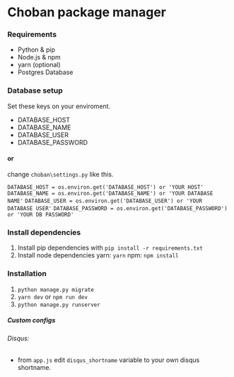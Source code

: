 # Choban package manager


### Requirements
- Python & pip
- Node.js & npm
- yarn (optional)
- Postgres Database

### Database setup
Set these keys on your enviroment.
- DATABASE_HOST
- DATABASE_NAME
- DATABASE_USER
- DATABASE_PASSWORD
#### or
change `choban\settings.py` like this.

`DATABASE_HOST = os.environ.get('DATABASE_HOST') or 'YOUR HOST'`
`DATABASE_NAME = os.environ.get('DATABASE_NAME') or 'YOUR DATABASE NAME'`
`DATABASE_USER = os.environ.get('DATABASE_USER') or 'YOUR DATABASE USER'`
`DATABASE_PASSWORD = os.environ.get('DATABASE_PASSWORD') or 'YOUR DB PASSWORD'`

### Install dependencies
1. Install pip dependencies with `pip install -r requirements.txt`
2. Install node dependencies
yarn:
`yarn`
npm:
`npm install`


### Installation
1. `python manage.py migrate`
2. `yarn dev` or `npm run dev`
3. `python manage.py runserver`
##### Custom configs
###### Disqus:
- from `app.js` edit `disqus_shortname` variable to your own disqus shortname.
